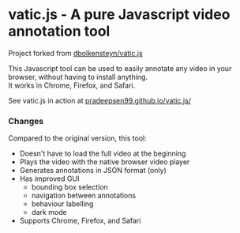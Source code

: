 # vatic.js - A pure Javascript video annotation tool

Project forked from [dbolkensteyn/vatic.js](https://github.com/dbolkensteyn/vatic.js)

This Javascript tool can be used to easily annotate any video in your browser, without having to install anything.  
It works in Chrome, Firefox, and Safari.

See vatic.js in action at [pradeepsen99.github.io/vatic.js/](pradeepsen99.github.io/vatic.js/)

### Changes

Compared to the original version, this tool:
 - Doesn't have to load the full video at the beginning
 - Plays the video with the native browser video player
 - Generates annotations in JSON format (only)
 - Has improved GUI
    - bounding box selection
    - navigation between annotations
    - behaviour labelling
    - dark mode
 - Supports Chrome, Firefox, and Safari
